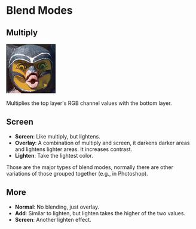 # Blend Modes

## Multiply

![Multiply](assets/blend-mode-multiply.png)

Multiplies the top layer's RGB channel values with the bottom layer.

## Screen



- **Screen**: Like multiply, but lightens.
- **Overlay**: A combination of multiply and screen, it darkens darker areas and lightens lighter areas. It increases contrast.
- **Lighten**: Take the lightest color.

Those are the major types of blend modes, normally there are other variations of those grouped together (e.g., in Photoshop).

## More

- **Normal**: No blending, just overlay.
- **Add**: Similar to lighten, but lighten takes the higher of the two values.
- **Screen**: Another lighten effect.
